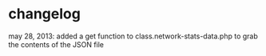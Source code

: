 # changelog #may 28, 2013: added a get function to class.network-stats-data.php to grab the contents of the JSON file